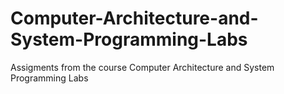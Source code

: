 # Computer-Architecture-and-System-Programming-Labs
Assigments from the course Computer Architecture and System Programming Labs
